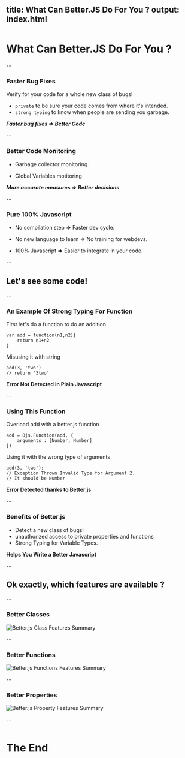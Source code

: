 title: What Can Better.JS Do For You ?
output: index.html
--


<style>.slide-content{width: 1024px;}</style>
<style>.slide-content pre code {font-size:160%;}</style>
<style>.slide-content pre {background-color:lightgrey;}</style>
<style>.slide-content code {font-size:120%;}</style>
<style>h1 {margin-top:50px;}</style>
<base target='_blank'/>


# What Can Better.JS Do For You ?

--

### Faster Bug Fixes

Verify for your code for a whole new class of bugs!

* ```private``` to be sure your code comes from where it's intended.
* ```strong typing``` to know when people are sending you garbage.

***Faster bug fixes => Better Code***

--

### Better Code Monitoring

* Garbage collector monitoring

* Global Variables motitoring 

***More accurate measures => Better decisions*** 

--


### Pure 100% Javascript

* No compilation step **=>** Faster dev cycle.

* No new language to learn **=>** No training for webdevs.

* 100% Javascript **=>** Easier to integrate in your code.

--

## Let's see some code!

--

### An Example Of Strong Typing For Function

First let's do a function to do an addition

```
var add = function(n1,n2){
    return n1+n2
}
```

Misusing it with string

```
add(3, 'two')
// return '3two'
```

**Error Not Detected in Plain Javascript**

--

### Using This Function

Overload add with a better.js function

```
add = Bjs.Function(add, {
    arguments : [Number, Number]
})
```

Using it with the wrong type of arguments

```
add(3, 'two');
// Exception Thrown Invalid Type for Argument 2. 
// It should be Number
```

**Error Detected thanks to Better.js**

--

### Benefits of Better.js

* Detect a new class of bugs! 
* unauthorized access to private properties and functions
* Strong Typing for Variable Types.

**Helps You Write a Better Javascript**

--

## Ok exactly, which features are available ?

--

### Better Classes

![Better.js Class Features Summary](images/betterjs-class-features-summary.png)

--

### Better Functions

![Better.js Functions Features Summary](images/betterjs-function-features-summary.png)

--

### Better Properties

![Better.js Property Features Summary](images/betterjs-property-features-summary.png)

--

# The End

